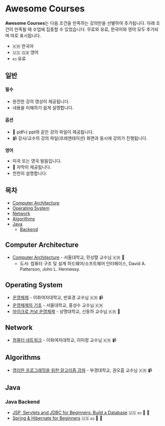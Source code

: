 # Awesome Courses

**Awesome Courses**는 다음 조건을 만족하는 강의만을 선별하여 추가됩니다. 아래 조건이 만족될 때 수업에 집중할 수 있었습니다. 무료와 유료, 한국어와 영어 모두 추가되며 따로 표시됩니다.  
- :kr: 한국어
- :us: :uk: 영어
- :dollar: 유료

## 일반
#### 필수
- 완전한 강의 영상이 제공됩니다.
- 내용을 이해하기 쉽게 설명합니다.

#### 옵션
- :floppy_disk: pdf나 ppt와 같은 강의 파일이 제공됩니다.
- :video_camera: 강사/교수의 강의 파일(프레젠테이션) 화면과 동시에 강의가 진행됩니다.

**영어**
- 미국 또는 영국 발음입니다.
- :page_facing_up: 자막이 제공됩니다.
- 천천히 설명합니다.

## 목차
- [Computer Architecture](#computer-architecture)
- [Operating System](#operating-system)
- [Network](#network)
- [Algorithms](#algorithms)
- [Java](#java)
  - [Backend](#java-backend)



## Computer Architecture
- [Computer Architecture](http://olc.kr/course/course_online_view.jsp?id=240) - 서울대학교, 민상렬 교수님 :kr: :floppy_disk:
  - 도서: 컴퓨터 구조 및 설계 하드웨어/소프트웨어 인터페이스, David A. Patterson, John L. Hennessy.

## Operating System
- [운영체제](http://www.kocw.net/home/search/kemView.do?kemId=1046323) - 이화여자대학교, 반효경 교수님 :kr: :video_camera:
- [운영체제의 기초](http://snui.snu.ac.kr/ocw/index.php?mode=view&id=623#class_room-tab) - 서울대학교, 홍성수 교수님 :kr: 
- [마이크로 커널 운영체제](http://olc.kr/course/course_online_view.jsp?id=462&cid=519) - 상명대학교, 신동하 교수님 :kr: :floppy_disk:

## Network
- [컴퓨터 네트워크](http://www.kocw.net/home/search/kemView.do?kemId=1046412) - 이화여자대학교, 이미정 교수님 :kr: :video_camera:

## Algorithms
- [영리한 프로그래밍을 위한 알고리즘 강좌](https://www.inflearn.com/course/%ec%95%8c%ea%b3%a0%eb%a6%ac%ec%a6%98-%ea%b0%95%ec%a2%8c/) - 부경대학교, 권오흠 교수님 :kr: :video_camera:

## Java

### Java Backend
- [JSP, Servlets and JDBC for Beginners: Build a Database](https://www.udemy.com/jsp-tutorial/learn/v4/) :us: :dollar: :floppy_disk: :page_facing_up:
- [Spring & Hibernate for Beginners](https://www.udemy.com/spring-hibernate-tutorial) :us: :dollar: :floppy_disk: :page_facing_up:
